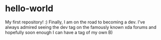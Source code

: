 # hello-world
My first repository! :)
Finally, I am on the road to becoming a dev. I've always admired seeing the dev tag on the famously known xda forums and hopefully soon enough I can have a tag of my own B)

